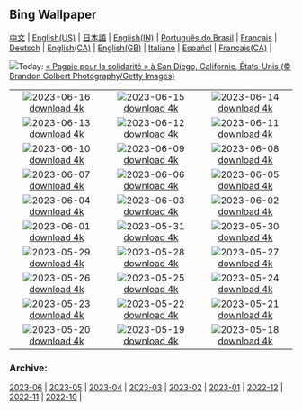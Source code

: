 ## Bing Wallpaper
[中文](README.md) |                     [English(US)](en-US.md) |                     [日本語](ja-JP.md) |                     [English(IN)](en-IN.md) |                     [Português do Brasil](pt-BR.md) |                     [Français](fr-FR.md) |                     [Deutsch](de-DE.md) |                     [English(CA)](en-CA.md) |                     [English(GB)](en-GB.md) |                     [Italiano](it-IT.md) |                     [Español](es-ES.md) |                     [Français(CA)](fr-CA.md) |                    

![](https://www.bing.com/th?id=OHR.SurfSanDiego_FR-FR5933823345_UHD.jpg&w=1000)Today: [« Pagaie pour la solidarité » à San Diego, Californie, États-Unis (© Brandon Colbert Photography/Getty Images)](https://www.bing.com/th?id=OHR.SurfSanDiego_FR-FR5933823345_UHD.jpg)

|      |      |      |
| :----: | :----: | :----: |
|![](https://www.bing.com/th?id=OHR.HawksbillTurtle_FR-FR5646969618_UHD.jpg&pid=hp&w=384&h=216&rs=1&c=4)2023-06-16 [download 4k](https://www.bing.com/th?id=OHR.HawksbillTurtle_FR-FR5646969618_UHD.jpg)|![](https://www.bing.com/th?id=OHR.SmokyFireflies_FR-FR5098161118_UHD.jpg&pid=hp&w=384&h=216&rs=1&c=4)2023-06-15 [download 4k](https://www.bing.com/th?id=OHR.SmokyFireflies_FR-FR5098161118_UHD.jpg)|![](https://www.bing.com/th?id=OHR.PortugalDay_FR-FR4102767310_UHD.jpg&pid=hp&w=384&h=216&rs=1&c=4)2023-06-14 [download 4k](https://www.bing.com/th?id=OHR.PortugalDay_FR-FR4102767310_UHD.jpg)|
|![](https://www.bing.com/th?id=OHR.OkefenokeeSwamp_FR-FR4899553604_UHD.jpg&pid=hp&w=384&h=216&rs=1&c=4)2023-06-13 [download 4k](https://www.bing.com/th?id=OHR.OkefenokeeSwamp_FR-FR4899553604_UHD.jpg)|![](https://www.bing.com/th?id=OHR.BigBendAnniv_FR-FR4667898386_UHD.jpg&pid=hp&w=384&h=216&rs=1&c=4)2023-06-12 [download 4k](https://www.bing.com/th?id=OHR.BigBendAnniv_FR-FR4667898386_UHD.jpg)|![](https://www.bing.com/th?id=OHR.GoliathHeron_FR-FR2354863423_UHD.jpg&pid=hp&w=384&h=216&rs=1&c=4)2023-06-11 [download 4k](https://www.bing.com/th?id=OHR.GoliathHeron_FR-FR2354863423_UHD.jpg)|
|![](https://www.bing.com/th?id=OHR.LeMansCentenary_FR-FR2969423081_UHD.jpg&pid=hp&w=384&h=216&rs=1&c=4)2023-06-10 [download 4k](https://www.bing.com/th?id=OHR.LeMansCentenary_FR-FR2969423081_UHD.jpg)|![](https://www.bing.com/th?id=OHR.BalloonsTurkey_FR-FR3103288889_UHD.jpg&pid=hp&w=384&h=216&rs=1&c=4)2023-06-09 [download 4k](https://www.bing.com/th?id=OHR.BalloonsTurkey_FR-FR3103288889_UHD.jpg)|![](https://www.bing.com/th?id=OHR.PlayfulHumpback_FR-FR3535501721_UHD.jpg&pid=hp&w=384&h=216&rs=1&c=4)2023-06-08 [download 4k](https://www.bing.com/th?id=OHR.PlayfulHumpback_FR-FR3535501721_UHD.jpg)|
|![](https://www.bing.com/th?id=OHR.ChacoCulture_FR-FR3333828021_UHD.jpg&pid=hp&w=384&h=216&rs=1&c=4)2023-06-07 [download 4k](https://www.bing.com/th?id=OHR.ChacoCulture_FR-FR3333828021_UHD.jpg)|![](https://www.bing.com/th?id=OHR.CliffsEtretat_FR-FR3013201440_UHD.jpg&pid=hp&w=384&h=216&rs=1&c=4)2023-06-06 [download 4k](https://www.bing.com/th?id=OHR.CliffsEtretat_FR-FR3013201440_UHD.jpg)|![](https://www.bing.com/th?id=OHR.PlasticParrotfish_FR-FR2781868476_UHD.jpg&pid=hp&w=384&h=216&rs=1&c=4)2023-06-05 [download 4k](https://www.bing.com/th?id=OHR.PlasticParrotfish_FR-FR2781868476_UHD.jpg)|
|![](https://www.bing.com/th?id=OHR.OdocoileusVirginianus_FR-FR2394755934_UHD.jpg&pid=hp&w=384&h=216&rs=1&c=4)2023-06-04 [download 4k](https://www.bing.com/th?id=OHR.OdocoileusVirginianus_FR-FR2394755934_UHD.jpg)|![](https://www.bing.com/th?id=OHR.SouthKaibabTrail_FR-FR1870154872_UHD.jpg&pid=hp&w=384&h=216&rs=1&c=4)2023-06-03 [download 4k](https://www.bing.com/th?id=OHR.SouthKaibabTrail_FR-FR1870154872_UHD.jpg)|![](https://www.bing.com/th?id=OHR.GemsbokNamibia_FR-FR1640230400_UHD.jpg&pid=hp&w=384&h=216&rs=1&c=4)2023-06-02 [download 4k](https://www.bing.com/th?id=OHR.GemsbokNamibia_FR-FR1640230400_UHD.jpg)|
|![](https://www.bing.com/th?id=OHR.ReefAwareness_FR-FR6730128355_UHD.jpg&pid=hp&w=384&h=216&rs=1&c=4)2023-06-01 [download 4k](https://www.bing.com/th?id=OHR.ReefAwareness_FR-FR6730128355_UHD.jpg)|![](https://www.bing.com/th?id=OHR.WorldOtterDay_FR-FR6635303643_UHD.jpg&pid=hp&w=384&h=216&rs=1&c=4)2023-05-31 [download 4k](https://www.bing.com/th?id=OHR.WorldOtterDay_FR-FR6635303643_UHD.jpg)|![](https://www.bing.com/th?id=OHR.HiddenBeach_FR-FR6570977941_UHD.jpg&pid=hp&w=384&h=216&rs=1&c=4)2023-05-30 [download 4k](https://www.bing.com/th?id=OHR.HiddenBeach_FR-FR6570977941_UHD.jpg)|
|![](https://www.bing.com/th?id=OHR.Antilles_FR-FR6506777411_UHD.jpg&pid=hp&w=384&h=216&rs=1&c=4)2023-05-29 [download 4k](https://www.bing.com/th?id=OHR.Antilles_FR-FR6506777411_UHD.jpg)|![](https://www.bing.com/th?id=OHR.FrenchTennis_FR-FR8649321439_UHD.jpg&pid=hp&w=384&h=216&rs=1&c=4)2023-05-28 [download 4k](https://www.bing.com/th?id=OHR.FrenchTennis_FR-FR8649321439_UHD.jpg)|![](https://www.bing.com/th?id=OHR.AloeDichotomum_FR-FR6374833550_UHD.jpg&pid=hp&w=384&h=216&rs=1&c=4)2023-05-27 [download 4k](https://www.bing.com/th?id=OHR.AloeDichotomum_FR-FR6374833550_UHD.jpg)|
|![](https://www.bing.com/th?id=OHR.WatSriSawai_FR-FR6804204523_UHD.jpg&pid=hp&w=384&h=216&rs=1&c=4)2023-05-26 [download 4k](https://www.bing.com/th?id=OHR.WatSriSawai_FR-FR6804204523_UHD.jpg)|![](https://www.bing.com/th?id=OHR.SaksunFaroe_FR-FR6129573896_UHD.jpg&pid=hp&w=384&h=216&rs=1&c=4)2023-05-25 [download 4k](https://www.bing.com/th?id=OHR.SaksunFaroe_FR-FR6129573896_UHD.jpg)|![](https://www.bing.com/th?id=OHR.OldFortress_FR-FR6019989198_UHD.jpg&pid=hp&w=384&h=216&rs=1&c=4)2023-05-24 [download 4k](https://www.bing.com/th?id=OHR.OldFortress_FR-FR6019989198_UHD.jpg)|
|![](https://www.bing.com/th?id=OHR.WesternBoxTurtle_FR-FR2003044235_UHD.jpg&pid=hp&w=384&h=216&rs=1&c=4)2023-05-23 [download 4k](https://www.bing.com/th?id=OHR.WesternBoxTurtle_FR-FR2003044235_UHD.jpg)|![](https://www.bing.com/th?id=OHR.BiodiverseCostaRica_FR-FR6284486896_UHD.jpg&pid=hp&w=384&h=216&rs=1&c=4)2023-05-22 [download 4k](https://www.bing.com/th?id=OHR.BiodiverseCostaRica_FR-FR6284486896_UHD.jpg)|![](https://www.bing.com/th?id=OHR.PontdArcole_FR-FR5695342336_UHD.jpg&pid=hp&w=384&h=216&rs=1&c=4)2023-05-21 [download 4k](https://www.bing.com/th?id=OHR.PontdArcole_FR-FR5695342336_UHD.jpg)|
|![](https://www.bing.com/th?id=OHR.EuropeanHoneybee_FR-FR5613899340_UHD.jpg&pid=hp&w=384&h=216&rs=1&c=4)2023-05-20 [download 4k](https://www.bing.com/th?id=OHR.EuropeanHoneybee_FR-FR5613899340_UHD.jpg)|![](https://www.bing.com/th?id=OHR.SumatranRhino_FR-FR5124240200_UHD.jpg&pid=hp&w=384&h=216&rs=1&c=4)2023-05-19 [download 4k](https://www.bing.com/th?id=OHR.SumatranRhino_FR-FR5124240200_UHD.jpg)|![](https://www.bing.com/th?id=OHR.MuseoSoumaya_FR-FR5141735106_UHD.jpg&pid=hp&w=384&h=216&rs=1&c=4)2023-05-18 [download 4k](https://www.bing.com/th?id=OHR.MuseoSoumaya_FR-FR5141735106_UHD.jpg)|


### Archive:
[2023-06](archive/fr-FR/202306/README.md) | [2023-05](archive/fr-FR/202305/README.md) | [2023-04](archive/fr-FR/202304/README.md) | [2023-03](archive/fr-FR/202303/README.md) | [2023-02](archive/fr-FR/202302/README.md) | [2023-01](archive/fr-FR/202301/README.md) | [2022-12](archive/fr-FR/202212/README.md) | [2022-11](archive/fr-FR/202211/README.md) | [2022-10](archive/fr-FR/202210/README.md) | 